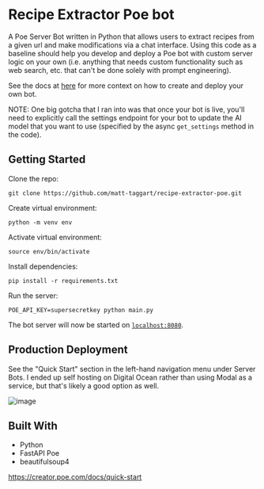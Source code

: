 # Recipe Extractor Poe bot

A Poe Server Bot written in Python that allows users to extract recipes from a given url and make modifications via a chat interface. Using this code as a baseline should help you develop and deploy a Poe bot with custom server logic on your own (i.e. anything that needs custom functionality such as web search, etc. that can't be done solely with prompt engineering). 

See the docs at [here](https://creator.poe.com/docs/quick-start) for more context on how to create and deploy your own bot. 

NOTE: One big gotcha that I ran into was that once your bot is live, you'll need to explicitly call the settings endpoint for your bot to update the AI model that you want to use (specified by the async `get_settings` method in the code).

## Getting Started

Clone the repo:

`git clone https://github.com/matt-taggart/recipe-extractor-poe.git`

Create virtual environment:

`python -m venv env`

Activate virtual environment:

`source env/bin/activate`

Install dependencies:

`pip install -r requirements.txt`

Run the server:

`POE_API_KEY=supersecretkey python main.py`

The bot server will now be started on [`localhost:8080`](http://localhost:8080). 

## Production Deployment

See the "Quick Start" section in the left-hand navigation menu under Server Bots. I ended up self hosting on Digital Ocean rather than using Modal as a service, but that's likely a good option as well. 

![image](https://github.com/user-attachments/assets/5c13383c-90c4-47ba-8f42-d96428123bf3)


## Built With
* Python
* FastAPI Poe
* beautifulsoup4



https://creator.poe.com/docs/quick-start
